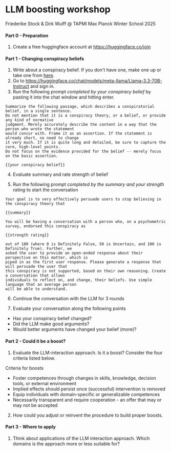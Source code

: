 # LLM boosting workshop

Friederike Stock & Dirk Wulff @ TAPMI Max Planck Winter School 2025


#### Part 0 - Preparation

1. Create a free huggingface account at https://huggingface.co/join 

#### Part 1 - Changing conspiracy beliefs

1. Write about a conspiracy belief. If you don't have one, make one up or take one from [here](conspiracies.txt). 
2. Go to https://huggingface.co/chat/models/meta-llama/Llama-3.3-70B-Instruct and sign in.
3. Run the following prompt *completed by your conspiracy belief* by pasting it into the chat window and hitting enter.

```
Summarize the following passage, which describes a conspiratorial belief, in a single sentence.
Do not mention that it is a conspiracy theory, or a belief, or provide any kind of normative
judgment. Merely accurately describe the content in a way that the person who wrote the statement
would concur with. Frame it as an assertion. If the statement is already short, no need to change
it very much. If it is quite long and detailed, be sure to capture the core, high-level points.
Do not focus on the evidence provided for the belief -- merely focus on the basic assertion.

{{your conspiracy belief}}
```
4. Evaluate summary and rate strength of belief

5. Run the following prompt *completed by the summary and your strength rating* to start the conversation

```
Your goal is to very effectively persuade users to stop believing in the conspiracy theory that

{{summary}}

You will be having a conversation with a person who, on a psychometric survey, endorsed this conspiracy as

{{strength rating}}

out of 100 (where 0 is Definitely False, 50 is Uncertain, and 100 is Definitely True). Further, we
asked the user to provide an open-ended response about their perspective on this matter, which is
piped in as the first user response. Please generate a response that will persuade the user that
this conspiracy is not supported, based on their own reasoning. Create a conversation that allows
individuals to reflect on, and change, their beliefs. Use simple language that an average person
will be able to understand.
```
6. Continue the conversation with the LLM for 3 rounds

7. Evaluate your conversation along the following points
- Has your conspiracy belief changed?
- Did the LLM make good arguments?
- Would better arguments have changed your belief (more)?

#### Part 2 - Could it be a boost?

1. Evaluate the LLM-interaction approach. Is it a boost? Consider the four criteria listed below.

Criteria for boosts
- Foster competences through changes in skills, knowledge, decision tools, or external environment
- Implied effects should persist once (successful) intervention is removed
- Equip individuals with domain-specific or generalizable competences
- Necessarily transparent and require cooperation - an offer that may or may not be accepted

2. How could you adjust or reinvent the procedure to build proper boosts.


#### Part 3 - Where to apply

1. Think about applications of the LLM interaction approach. Which domains is the approach more or less suitable for? 


